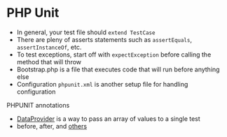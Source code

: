 # PHP Unit

- In general, your test file should `extend TestCase`
- There are pleny of asserts statements such as `assertEquals`, `assertInstanceOf`, etc.
- To test exceptions, start off with `expectException` before calling the method that will throw
- Bootstrap.php is a file that executes code that will run before anything else
- Configuration `phpunit.xml` is another setup file for handling configuration

PHPUNIT annotations
- [DataProvider](https://phpunit.readthedocs.io/en/9.5/annotations.html#dataprovider) is a way to pass an array of values to a single test
- before, after, and [others](https://phpunit.readthedocs.io/en/9.5/annotations.html#dataprovider)
